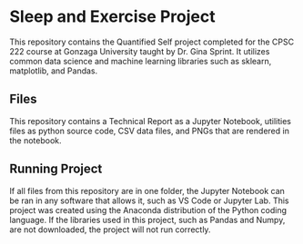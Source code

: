 # Sleep and Exercise Project
This repository contains the Quantified Self project completed for the CPSC 222 course at Gonzaga University taught by Dr. Gina Sprint. It utilizes common data science and machine learning libraries such as sklearn, matplotlib, and Pandas. 

## Files
This repository contains a Technical Report as a Jupyter Notebook, utilities files as python source code, CSV data files, and PNGs that are rendered in the notebook.

## Running Project
If all files from this repository are in one folder, the Jupyter Notebook can be ran in any software that allows it, such as VS Code or Jupyter Lab. This project was created using the Anaconda distribution of the Python coding language. If the libraries used in this project, such as Pandas and Numpy, are not downloaded, the project will not run correctly.